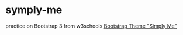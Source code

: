 # symply-me
practice on Bootstrap 3 from w3schools
[Bootstrap Theme "Simply Me"](https://www.w3schools.com/bootstrap/bootstrap_theme_me.asp)
